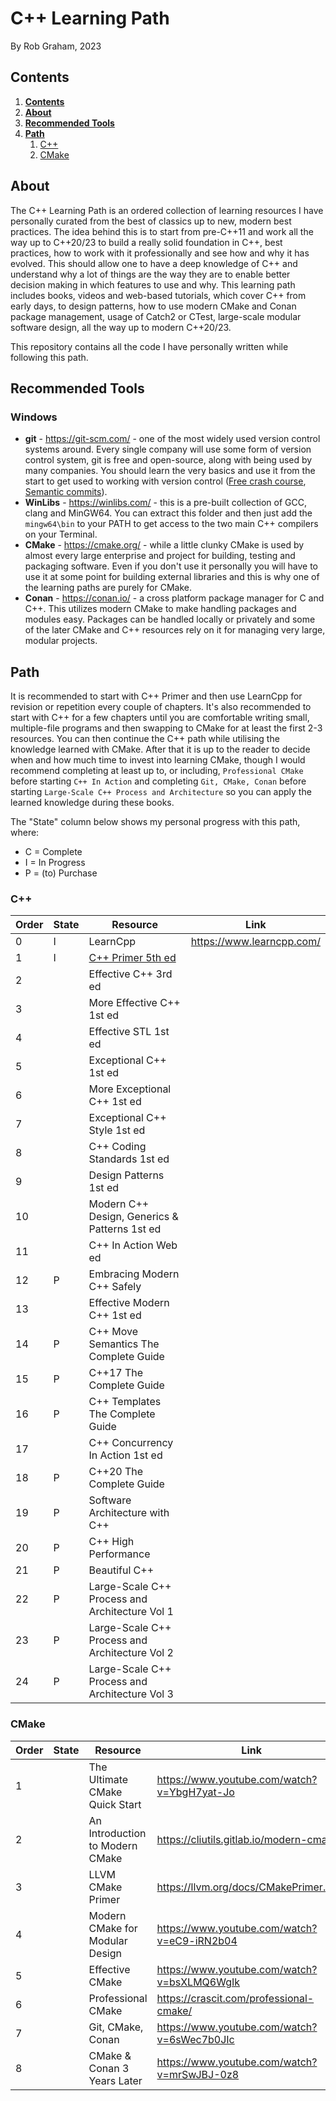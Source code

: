 # C++ Learning Path
By Rob Graham, 2023

## Contents
1. [**Contents**](#contents)
1. [**About**](#about)
1. [**Recommended Tools**](#recommended-tools)
1. [**Path**](#path)
    1. [C++](#path_cpp)
    1. [CMake](#path_cmake)

## About
The C++ Learning Path is an ordered collection of learning resources I have personally curated from the best of classics up to new, modern best practices. The idea behind this is to start from pre-C++11 and work all the way up to C++20/23 to build a really solid foundation in C++, best practices, how to work with it professionally and see how and why it has evolved. This should allow one to have a deep knowledge of C++ and understand why a lot of things are the way they are to enable better decision making in which features to use and why. This learning path includes books, videos and web-based tutorials, which cover C++ from early days, to design patterns, how to use modern CMake and Conan package management, usage of Catch2 or CTest, large-scale modular software design, all the way up to modern C++20/23.

This repository contains all the code I have personally written while following this path.

## Recommended Tools
### Windows
- **git** - https://git-scm.com/ - one of the most widely used version control systems around. Every single company will use some form of version control system, git is free and open-source, along with being used by many companies. You should learn the very basics and use it from the start to get used to working with version control \([Free crash course](https://www.udemy.com/course/git-and-github-crash-course-creating-a-repository-from-scratch/), [Semantic commits](https://nitayneeman.com/posts/understanding-semantic-commit-messages-using-git-and-angular/)\).
- **WinLibs** - https://winlibs.com/ - this is a pre-built collection of GCC, clang and MinGW64. You can extract this folder and then just add the `mingw64\bin` to your PATH to get access to the two main C++ compilers on your Terminal.
- **CMake** - https://cmake.org/ - while a little clunky CMake is used by almost every large enterprise and project for building, testing and packaging software. Even if you don't use it personally you will have to use it at some point for building external libraries and this is why one of the learning paths are purely for CMake.
- **Conan** - https://conan.io/ - a cross platform package manager for C and C++. This utilizes modern CMake to make handling packages and modules easy. Packages can be handled locally or privately and some of the later CMake and C++ resources rely on it for managing very large, modular projects.

## Path
It is recommended to start with C++ Primer and then use LearnCpp for revision or repetition every couple of chapters. It's also recommended to start with C++ for a few chapters until you are comfortable writing small, multiple-file programs and then swapping to CMake for at least the first 2-3 resources. You can then continue the C++ path while utilising the knowledge learned with CMake. After that it is up to the reader to decide when and how much time to invest into learning CMake, though I would recommend completing at least up to, or including, `Professional CMake` before starting `C++ In Action` and completing `Git, CMake, Conan` before starting `Large-Scale C++ Process and Architecture` so you can apply the learned knowledge during these books.

The "State" column below shows my personal progress with this path, where:
- C = Complete
- I = In Progress
- P = (to) Purchase

<a name="path_cpp"></a>
### **C++**
|Order|State|Resource|Link|
|---|---|---|---|
|  0 |I| LearnCpp | https://www.learncpp.com/
|  1 |I| [C++ Primer 5th ed](cpp/01_cpp_primer)
|  2 | | Effective C++ 3rd ed
|  3 | | More Effective C++ 1st ed
|  4 | | Effective STL 1st ed
|  5 | | Exceptional C++ 1st ed
|  6 | | More Exceptional C++ 1st ed
|  7 | | Exceptional C++ Style 1st ed
|  8 | | C++ Coding Standards 1st ed
|  9 | | Design Patterns 1st ed
| 10 | | Modern C++ Design, Generics & Patterns 1st ed
| 11 | | C++ In Action Web ed
| 12 |P| Embracing Modern C++ Safely 
| 13 | | Effective Modern C++ 1st ed 
| 14 |P| C++ Move Semantics The Complete Guide
| 15 |P| C++17 The Complete Guide
| 16 |P| C++ Templates The Complete Guide
| 17 | | C++ Concurrency In Action 1st ed
| 18 |P| C++20 The Complete Guide
| 19 |P| Software Architecture with C++
| 20 |P| C++ High Performance
| 21 |P| Beautiful C++
| 22 |P| Large-Scale C++ Process and Architecture Vol 1
| 23 |P| Large-Scale C++ Process and Architecture Vol 2
| 24 |P| Large-Scale C++ Process and Architecture Vol 3

<a name="path_cmake"/></a>
### **CMake**
|Order|State|Resource|Link|
|---|---|---|---|
| 1 | | The Ultimate CMake Quick Start   | https://www.youtube.com/watch?v=YbgH7yat-Jo
| 2 | | An Introduction to Modern CMake  | https://cliutils.gitlab.io/modern-cmake/
| 3 | | LLVM CMake Primer                | https://llvm.org/docs/CMakePrimer.html
| 4 | | Modern CMake for Modular Design  | https://www.youtube.com/watch?v=eC9-iRN2b04
| 5 | | Effective CMake                  | https://www.youtube.com/watch?v=bsXLMQ6WgIk
| 6 | | Professional CMake               | https://crascit.com/professional-cmake/
| 7 | | Git, CMake, Conan                | https://www.youtube.com/watch?v=6sWec7b0JIc
| 8 | | CMake & Conan 3 Years Later      | https://www.youtube.com/watch?v=mrSwJBJ-0z8

<td></tr>
</table>
